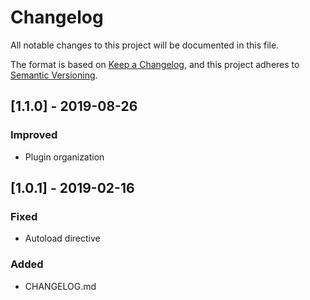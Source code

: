 # Changelog

All notable changes to this project will be documented in this file.

The format is based on [Keep a Changelog](https://keepachangelog.com/en/1.0.0/),
and this project adheres to [Semantic Versioning](https://semver.org/spec/v2.0.0.html).

## [1.1.0] - 2019-08-26

### Improved

- Plugin organization

## [1.0.1] - 2019-02-16

### Fixed

- Autoload directive

### Added

- CHANGELOG.md
